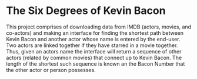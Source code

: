 # The Six Degrees of Kevin Bacon

This project comprises of downloading data from IMDB (actors, movies, and co-actors) and making an interface for finding the shortest path between Kevin Bacon and another actor whose name is entered by the end-user. Two actors are linked together if they have starred in a movie together. Thus, given an actors name the interface will return a sequence of other actors (related by common movies) that connect up to Kevin Bacon. The length of the shortest such sequence is known an the Bacon Number that the other actor or person possesses.
